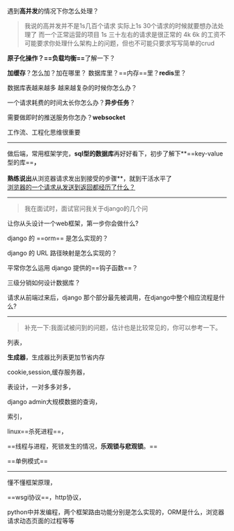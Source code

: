遇到<b>高并发</b>的情况下你怎么处理？
> 我说的高并发并不是1s几百个请求
实际上1s 30个请求的时候就要想办法处理了
而一个正常运营的项目 1s 三十左右的请求是很正常的
4k 6k 的工资不可能要求你处理什么架构上的问题，但也不可能只要求写写简单的crud

<b>原子化操作</b><b>？==负载均衡==</b>了解一下？

<b>加缓存</b>？怎么加？加在哪里？
数据库里？==内存==里？<b>redis</b>里？

数据库表越来越多 越来越复杂的时候你怎么办？

一个请求耗费的时间太长你怎么办？<b>异步任务</b>？

需要做即时的推送服务你怎办？<b>websocket</b>

工作流、工程化思维很重要

---

做后端，常用框架学完，**sql型的数据库**再好好看下，初步了解下**==key-value型的库==**，<br><br>熟练说出**从浏览器请求发出到接受的步骤**，就到干活水平了<br>
[浏览器的一个请求从发送到返回都经历了什么？](https://www.cnblogs.com/echo-hui/p/9298203.html)

---

> 我在面试时，面试官问我关于django的几个问

让你从头设计一个web框架，第一步你会做什么?<br>

django 的 ==orm== 是怎么实现的？<br>

django 的 URL 路径映射是怎么实现的？<br>

平常你怎么运用 django 提供的==钩子函数==？<br>

三级分销如何设计数据库？<br>

请求从前端过来后，django 那个部分最先被调用，在django中整个相应流程是什么?


---

> 补充一下:我面试被问到的问题，估计也是比较常见的，你可以参考一下。

列表，

**生成器**，生成器比列表更加节省内存

cookie,session,缓存服务器，

表设计，一对多多对多，

django admin大规模数据的查询，

索引，

linux==杀死进程==，

==线程与进程，死锁发生的情况，**乐观锁与悲观锁**。==

==单例模式==

---

懂不懂框架原理，

==wsgi协议==，http协议，

python中并发编程，两个框架路由功能分别是怎么实现的，ORM是什么，浏览器请求动态页面的过程等等